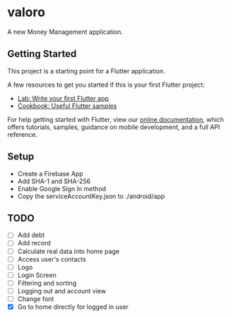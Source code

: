 # valoro

A new Money Management application.

## Getting Started

This project is a starting point for a Flutter application.

A few resources to get you started if this is your first Flutter project:

- [Lab: Write your first Flutter app](https://flutter.dev/docs/get-started/codelab)
- [Cookbook: Useful Flutter samples](https://flutter.dev/docs/cookbook)

For help getting started with Flutter, view our
[online documentation](https://flutter.dev/docs), which offers tutorials,
samples, guidance on mobile development, and a full API reference.

## Setup

- Create a Firebase App
- Add SHA-1 and SHA-256
- Enable Google Sign In method
- Copy the serviceAccountKey.json to ./android/app

## TODO
- [ ] Add debt
- [ ] Add record
- [ ] Calculate real data into home page
- [ ] Access user's contacts
- [ ] Logo
- [ ] Login Screen
- [ ] Filtering and sorting
- [ ] Logging out and account view
- [ ] Change font
- [x] Go to home directly for logged in user
